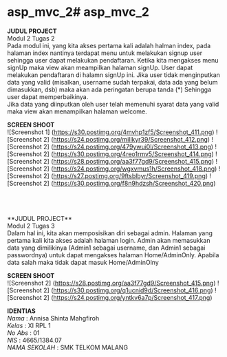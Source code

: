 # asp_mvc_2# asp_mvc_2

**JUDUL PROJECT** <br>
Modul 2 Tugas 2  <br>
Pada modul ini, yang kita akses pertama kali adalah halman index, pada halaman index nantinya terdapat menu untuk melakukan signup user
sehingga user dapat melakukan pendaftaran. Ketika kita mengakses menu signUp maka view akan meampilkan halaman signUp. User dapat melakukan
pendaftaran di halamn signUp ini. Jika user tidak menginputkan data yang valid (misalkan, username sudah terpakai, data ada yang belum
dimasukkan, dsb) maka akan ada peringatan berupa tanda (*) Sehingga user dapat memperbaikinya. <br>
Jika data yang diinputkan oleh user telah memenuhi syarat data yang valid maka view akan menampilkan halaman welcome.

 
 **SCREEN SHOOT** <br>
![Screenshot 1] (https://s30.postimg.org/4mvhp1zf5/Screenshot_411.png)
![Screenshot 2] (https://s24.postimg.org/millkyr39/Screenshot_412.png)
![Screenshot 2] (https://s24.postimg.org/479ywui0l/Screenshot_413.png)
![Screenshot 2] (https://s30.postimg.org/4reo1rmv5/Screenshot_414.png)
![Screenshot 2] (https://s28.postimg.org/aa3f77gd9/Screenshot_415.png)
![Screenshot 2] (https://s24.postimg.org/wgxvmus1h/Screenshot_418.png)
![Screenshot 2] (https://s27.postimg.org/9ftsblbyr/Screenshot_419.png)
![Screenshot 2] (https://s30.postimg.org/f8n9hdzsh/Screenshot_420.png)

<br>
<br>
<br>
**JUDUL PROJECT** <br>
Modul 2 Tugas 3  <br>
Dalam hal ini, kita akan memposisikan diri sebagai admin. Halaman yang pertama kali kita akses adalah halaman login. 
Admin akan memasukkan data yang dimilikinya (Admin1 sebagai username, dan Admin1 sebagai passwordnya) untuk dapat mengakses halaman 
Home/AdminOnly. Apabila data salah maka tidak dapat masuk Home/AdminOlny
 
 **SCREEN SHOOT** <br>
![Screenshot 2] (https://s28.postimg.org/aa3f77gd9/Screenshot_415.png)
![Screenshot 2] (https://s30.postimg.org/q1ucnid9d/Screenshot_416.png)
![Screenshot 2] (https://s24.postimg.org/yntkv6a7p/Screenshot_417.png)
 
 

 
 **IDENTIAS** <br>
 *Nama*          : Annisa Shinta Mahgfiroh <br>
 *Kelas*         : XI RPL 1 <br>
 *No Abs*        : 01 <br>
 *NIS*           : 4665/1384.07 <br>
 *NAMA SEKOLAH*  : SMK TELKOM MALANG <br>
